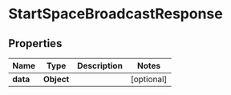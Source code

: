 

# StartSpaceBroadcastResponse

## Properties

Name | Type | Description | Notes
------------ | ------------- | ------------- | -------------
**data** | **Object** |  |  [optional]



